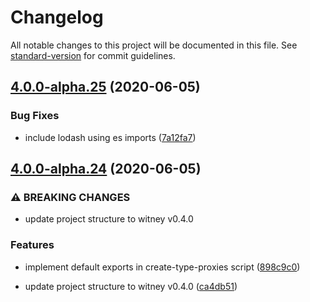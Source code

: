 # Changelog

All notable changes to this project will be documented in this file. See [standard-version](https://github.com/conventional-changelog/standard-version) for commit guidelines.

## [4.0.0-alpha.25](https://github.com/alojs/alo/compare/v4.0.0-alpha.24...v4.0.0-alpha.25) (2020-06-05)


### Bug Fixes

* include lodash using es imports ([7a12fa7](https://github.com/alojs/alo/commit/7a12fa79693c8a1aa1e6fd5886b930025c080e70))

## [4.0.0-alpha.24](https://github.com/alojs/alo/compare/v4.0.0-alpha.23...v4.0.0-alpha.24) (2020-06-05)


### ⚠ BREAKING CHANGES

* update project structure to witney v0.4.0

### Features

* implement default exports in create-type-proxies script ([898c9c0](https://github.com/alojs/alo/commit/898c9c02a09705e3597de883ab124ceb64c430fe))


* update project structure to witney v0.4.0 ([ca4db51](https://github.com/alojs/alo/commit/ca4db51f913667f4f74af27a2dd2c56ce991080e))
